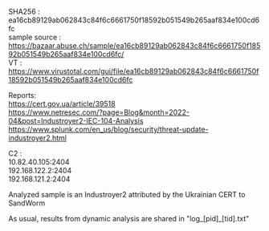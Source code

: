 SHA256 : ea16cb89129ab062843c84f6c6661750f18592b051549b265aaf834e100cd6fc  
sample source : https://bazaar.abuse.ch/sample/ea16cb89129ab062843c84f6c6661750f18592b051549b265aaf834e100cd6fc/  
VT : https://www.virustotal.com/gui/file/ea16cb89129ab062843c84f6c6661750f18592b051549b265aaf834e100cd6fc  

Reports:  
https://cert.gov.ua/article/39518  
https://www.netresec.com/?page=Blog&month=2022-04&post=Industroyer2-IEC-104-Analysis  
https://www.splunk.com/en_us/blog/security/threat-update-industroyer2.html  

C2 :  
10.82.40.105:2404  
192.168.122.2:2404  
192.168.121.2:2404  

Analyzed sample is an Industroyer2 attributed by the Ukrainian CERT to SandWorm  

As usual, results from dynamic analysis are shared in "log_[pid]_[tid].txt"  
